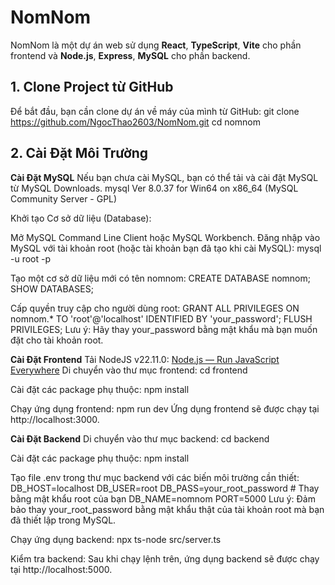 # NomNom
NomNom là một dự án web sử dụng **React**, **TypeScript**, **Vite** cho phần frontend và **Node.js**, **Express**, **MySQL** cho phần backend.

## **1. Clone Project từ GitHub**

Để bắt đầu, bạn cần clone dự án về máy của mình từ GitHub:
git clone https://github.com/NgocThao2603/NomNom.git
cd nomnom

## **2. Cài Đặt Môi Trường**
**Cài Đặt MySQL**
Nếu bạn chưa cài MySQL, bạn có thể tải và cài đặt MySQL từ MySQL Downloads.
mysql  Ver 8.0.37 for Win64 on x86_64 (MySQL Community Server - GPL)

Khởi tạo Cơ sở dữ liệu (Database):

Mở MySQL Command Line Client hoặc MySQL Workbench.
Đăng nhập vào MySQL với tài khoản root (hoặc tài khoản bạn đã tạo khi cài MySQL):
mysql -u root -p

Tạo một cơ sở dữ liệu mới có tên nomnom:
CREATE DATABASE nomnom;
SHOW DATABASES;

Cấp quyền truy cập cho người dùng root:
GRANT ALL PRIVILEGES ON nomnom.* TO 'root'@'localhost' IDENTIFIED BY 'your_password';
FLUSH PRIVILEGES;
Lưu ý: Hãy thay your_password bằng mật khẩu mà bạn muốn đặt cho tài khoản root.

**Cài Đặt Frontend**
Tải NodeJS v22.11.0: [ Node.js — Run JavaScript Everywhere](https://nodejs.org/en)
Di chuyển vào thư mục frontend:
cd frontend

Cài đặt các package phụ thuộc:
npm install

Chạy ứng dụng frontend:
npm run dev
Ứng dụng frontend sẽ được chạy tại http://localhost:3000.

**Cài Đặt Backend**
Di chuyển vào thư mục backend:
cd backend

Cài đặt các package phụ thuộc:
npm install

Tạo file .env trong thư mục backend với các biến môi trường cần thiết:
DB_HOST=localhost
DB_USER=root
DB_PASS=your_root_password  # Thay bằng mật khẩu root của bạn
DB_NAME=nomnom
PORT=5000
Lưu ý: Đảm bảo thay your_root_password bằng mật khẩu thật của tài khoản root mà bạn đã thiết lập trong MySQL.

Chạy ứng dụng backend:
npx ts-node src/server.ts

Kiểm tra backend:
Sau khi chạy lệnh trên, ứng dụng backend sẽ được chạy tại http://localhost:5000.
